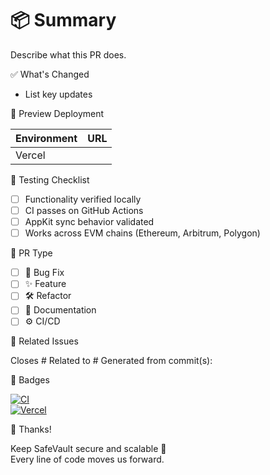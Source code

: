  # 📦 Summary

<!-- AUTOFILL:summary -->
Describe what this PR does.

✅ What's Changed

<!-- AUTOFILL:changes -->
- List key updates

🔗 Preview Deployment

| Environment | URL |
|-------------|-----|
| Vercel | <!-- AUTOFILL:vercel_preview_url --> |

🧪 Testing Checklist

- [ ] Functionality verified locally
- [ ] CI passes on GitHub Actions
- [ ] AppKit sync behavior validated
- [ ] Works across EVM chains (Ethereum, Arbitrum, Polygon)

🧷 PR Type

- [ ] 🐛 Bug Fix
- [ ] ✨ Feature
- [ ] 🛠 Refactor
- [ ] 📄 Documentation
- [ ] ⚙️ CI/CD

🔖 Related Issues

Closes #
Related to #
Generated from commit(s): <!-- AUTOFILL:commit_hash -->

🔖 Badges

[![CI](https://github.com/Safe-app-eth/SafeVault/actions/workflows/ci.yml/badge.svg)](https://github.com/Safe-app-eth/SafeVault/actions)  
[![Vercel](https://vercelbadge.vercel.app/api/user/project)](https://safe-vault-f44t.vercel.app)

🙏 Thanks!

Keep SafeVault secure and scalable 🚀  
Every line of code moves us forward.
